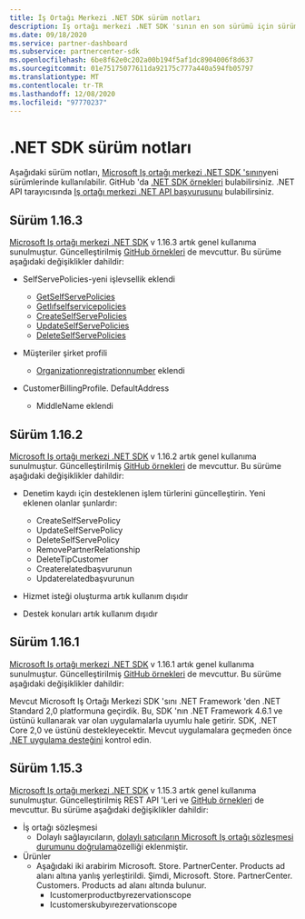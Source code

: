 ```yaml
---
title: İş Ortağı Merkezi .NET SDK sürüm notları
description: Iş ortağı merkezi .NET SDK 'sının en son sürümü için sürüm notları.
ms.date: 09/18/2020
ms.service: partner-dashboard
ms.subservice: partnercenter-sdk
ms.openlocfilehash: 6be8f62e0c202a00b194f5af1dc8904006f8d637
ms.sourcegitcommit: 01e75175077611da92175c777a440a594fb05797
ms.translationtype: MT
ms.contentlocale: tr-TR
ms.lasthandoff: 12/08/2020
ms.locfileid: "97770237"
---
```

# <a name="net-sdk-release-notes"></a>.NET SDK sürüm notları

Aşağıdaki sürüm notları, [Microsoft Iş ortağı merkezi .NET SDK 'sının](https://www.nuget.org/packages/Microsoft.Store.PartnerCenter)yeni sürümlerinde kullanılabilir. GitHub 'da [.NET SDK örnekleri](https://github.com/Microsoft/Partner-Center-DotNet-Samples) bulabilirsiniz. .NET API tarayıcısında [Iş ortağı merkezi .NET API başvurusunu](/dotnet/api/?view=partnercenter-dotnet-latest&preserve-view=true) bulabilirsiniz.

## <a name="version-1163"></a>Sürüm 1.16.3

[Microsoft Iş ortağı merkezi .NET SDK](https://www.nuget.org/packages/Microsoft.Store.PartnerCenter/1.16.3) v 1.16.3 artık genel kullanıma sunulmuştur. Güncelleştirilmiş [GitHub örnekleri](https://github.com/Microsoft/Partner-Center-DotNet-Samples) de mevcuttur. Bu sürüme aşağıdaki değişiklikler dahildir:

* SelfServePolicies-yeni işlevsellik eklendi
  * [GetSelfServePolicies](get-a-self-serve-policy-by-id.md)
  * [Getlıfselfservicepolicies](get-a-list-of-self-serve-policies.md)
  * [CreateSelfServePolicies](create-a-self-serve-policy.md)
  * [UpdateSelfServePolicies](update-a-self-serve-policy.md)
  * [DeleteSelfServePolicies](delete-a-self-serve-policy.md)

* Müşteriler şirket profili
  * [Organizationregistrationnumber](create-a-customer.md) eklendi

* CustomerBillingProfile. DefaultAddress
  * MiddleName eklendi

## <a name="version-1162"></a>Sürüm 1.16.2

[Microsoft Iş ortağı merkezi .NET SDK](https://www.nuget.org/packages/Microsoft.Store.PartnerCenter/1.16.2) v 1.16.2 artık genel kullanıma sunulmuştur. Güncelleştirilmiş [GitHub örnekleri](https://github.com/Microsoft/Partner-Center-DotNet-Samples) de mevcuttur. Bu sürüme aşağıdaki değişiklikler dahildir:

* Denetim kaydı için desteklenen işlem türlerini güncelleştirin. Yeni eklenen olanlar şunlardır:
  * CreateSelfServePolicy
  * UpdateSelfServePolicy
  * DeleteSelfServePolicy
  * RemovePartnerRelationship
  * DeleteTipCustomer
  * Createrelatedbaşvurunun
  * Updaterelatedbaşvurunun

* Hizmet isteği oluşturma artık kullanım dışıdır
* Destek konuları artık kullanım dışıdır


## <a name="version-1161"></a>Sürüm 1.16.1

[Microsoft Iş ortağı merkezi .NET SDK](https://www.nuget.org/packages/Microsoft.Store.PartnerCenter/1.16.1) v 1.16.1 artık genel kullanıma sunulmuştur. Güncelleştirilmiş [GitHub örnekleri](https://github.com/Microsoft/Partner-Center-DotNet-Samples) de mevcuttur. Bu sürüme aşağıdaki değişiklikler dahildir:

Mevcut Microsoft Iş Ortağı Merkezi SDK 'sını .NET Framework 'den .NET Standard 2,0 platformuna geçirdik. Bu, SDK 'nın .NET Framework 4.6.1 ve üstünü kullanarak var olan uygulamalarla uyumlu hale getirir. SDK, .NET Core 2,0 ve üstünü destekleyecektir. Mevcut uygulamalara geçmeden önce [.NET uygulama desteğini](/dotnet/standard/net-standard) kontrol edin.   


## <a name="version-1153"></a>Sürüm 1.15.3
[Microsoft Iş ortağı merkezi .NET SDK](https://www.nuget.org/packages/Microsoft.Store.PartnerCenter/1.15.3) v 1.15.3 artık genel kullanıma sunulmuştur. Güncelleştirilmiş REST API 'Leri ve [GitHub örnekleri](https://github.com/Microsoft/Partner-Center-DotNet-Samples) de mevcuttur. Bu sürüme aşağıdaki değişiklikler dahildir:

* İş ortağı sözleşmesi
  * Dolaylı sağlayıcıların, [dolaylı satıcıların Microsoft Iş ortağı sözleşmesi durumunu doğrulama](verify-indirect-reseller-mpa-status.md)özelliği eklenmiştir.
* Ürünler
  * Aşağıdaki iki arabirim Microsoft. Store. PartnerCenter. Products ad alanı altına yanlış yerleştirildi. Şimdi, Microsoft. Store. PartnerCenter. Customers. Products ad alanı altında bulunur.
    * Icustomerproductbyrezervationscope
    * Icustomerskubyırezervationscope
